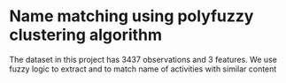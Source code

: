 # Name matching using polyfuzzy clustering algorithm
The dataset in this project has 3437 observations and 3 features. 
We use fuzzy logic to extract and to match name of activities with similar content
